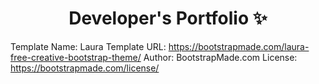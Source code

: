 <p align="center">
  <h1 align="center">Developer's Portfolio ✨</h1>

  <p align="center">

Template Name: Laura
Template URL: https://bootstrapmade.com/laura-free-creative-bootstrap-theme/
Author: BootstrapMade.com
License: https://bootstrapmade.com/license/
